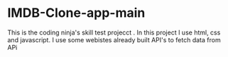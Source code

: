# IMDB-Clone-app-main
This is the coding ninja's skill test projecct . In this project I use html, css and javascript. I use some webistes already built API's to fetch data from APi
